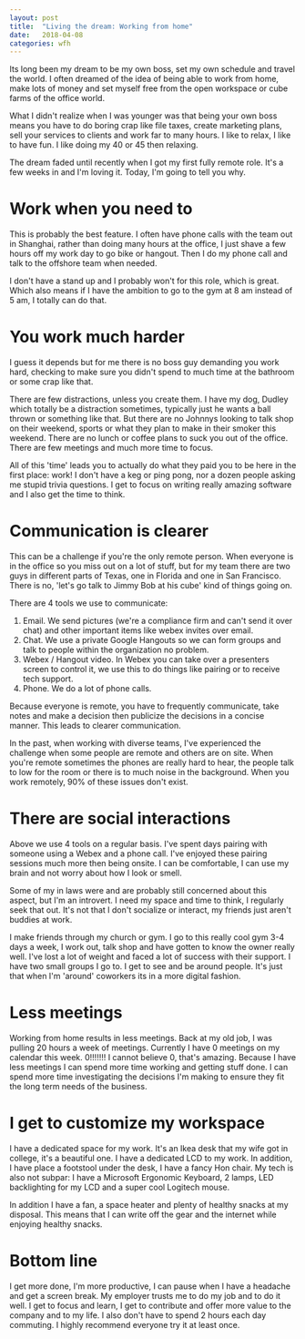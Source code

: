 ```yaml
---
layout: post
title:  "Living the dream: Working from home"
date:   2018-04-08
categories: wfh
---
```


Its long been my dream to be my own boss, set my own schedule and travel the world. I often dreamed of the idea of being able to work from home, make lots of money and set myself free from the open workspace or cube farms of the office world.

What I didn't realize when I was younger was that being your own boss means you have to do boring crap like file taxes, create marketing plans, sell your services to clients and work far to many hours. I like to relax, I like to have fun. I like doing my 40 or 45 then relaxing.

The dream faded until recently when I got my first fully remote role. It's a few weeks in and I'm loving it. Today, I'm going to tell you why.

# Work when you need to

This is probably the best feature. I often have phone calls with the team out in Shanghai, rather than doing many hours at the office, I just shave a few hours off my work day to go bike or hangout. Then I do my phone call and talk to the offshore team when needed.

I don't have a stand up and I probably won't for this role, which is great. Which also means if I have the ambition to go to the gym at 8 am instead of 5 am, I totally can do that.

# You work much harder

I guess it depends but for me there is no boss guy demanding you work hard, checking to make sure you didn't spend to much time at the bathroom or some crap like that.

There are few distractions, unless you create them. I have my dog, Dudley which totally be a distraction sometimes, typically just he wants a ball thrown or something like that. But there are no Johnnys looking to talk shop on their weekend, sports or what they plan to make in their smoker this weekend. There are no lunch or coffee plans to suck you out of the office. There are few meetings and much more time to focus.

All of this 'time' leads you to actually do what they paid you to be here in the first place: work! I don't have a keg or ping pong, nor a dozen people asking me stupid trivia questions. I get to focus on writing really amazing software and I also get the time to think.

# Communication is clearer

This can be a challenge if you're the only remote person. When everyone is in the office so you miss out on a lot of stuff, but for my team there are two guys in different parts of Texas, one in Florida and one in San Francisco. There is no, 'let's go talk to Jimmy Bob at his cube' kind of things going on.

There are 4 tools we use to communicate:

1. Email. We send pictures (we're a compliance firm and can't send it over chat) and other important items like webex invites over email.
2. Chat. We use a private Google Hangouts so we can form groups and talk to people within the organization no problem.
3. Webex / Hangout video. In Webex you can take over a presenters screen to control it, we use this to do things like pairing or to receive tech support.
4. Phone. We do a lot of phone calls.

Because everyone is remote, you have to frequently communicate, take notes and make a decision then publicize the decisions in a concise manner. This leads to clearer communication.

In the past, when working with  diverse teams, I've experienced the challenge when some people are remote and others are on site. When you're remote sometimes the phones are really hard to hear, the people talk to low for the room or there is to much noise in the background. When you work remotely, 90% of these issues don't exist.

# There are social interactions

Above we use 4 tools on a regular basis. I've spent days pairing with someone using a Webex and a phone call. I've enjoyed these pairing sessions much more then being onsite. I can be comfortable, I can use my brain and not worry about how I look or smell.

Some of my in laws were and are probably still concerned about this aspect, but I'm an introvert. I need my space and time to think, I regularly seek that out. It's not that I don't socialize or interact, my friends just aren't buddies at work.

I make friends through my church or gym. I go to this really cool gym 3-4 days a week, I work out, talk shop and have gotten to know the owner really well. I've lost a lot of weight and faced a lot of success with their support. I have two small groups I go to. I get to see and be around people. It's just that when I'm 'around' coworkers its in a more digital fashion.

# Less meetings

Working from home results in less meetings. Back at my old job, I was pulling 20 hours a week of meetings. Currently I have 0 meetings on my calendar this week. 0!!!!!!! I cannot believe 0, that's amazing. Because I have less meetings I can spend more time working and getting stuff done. I can spend more time investigating the decisions I'm making to ensure they fit the long term needs of the business.

# I get to customize my workspace

I have a dedicated space for my work. It's an Ikea desk that my wife got in college, it's a beautiful one. I have a dedicated LCD to my work. In addition, I have place a footstool under the desk, I have a fancy Hon chair. My tech is also not subpar: I have a Microsoft Ergonomic Keyboard, 2 lamps, LED backlighting for my LCD and a super cool Logitech mouse.

In addition I have a fan, a space heater and plenty of healthy snacks at my disposal. This means that I can write off the gear and the internet while enjoying healthy snacks.

# Bottom line

I get more done, I'm more productive, I can pause when I have a headache and get a screen break. My employer trusts me to do my job and to do it well. I get to focus and learn, I get to contribute and offer more value to the company and to my life. I also don't have to spend 2 hours each day commuting. I highly recommend everyone try it at least once.


